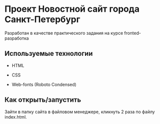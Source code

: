 # Проект Новостной сайт города Санкт-Петербург

Разработан в качестве практического задания на курсе fronted-разработка

## Используемые технологии

* HTML

* CSS

* Web-fonts (Roboto Condensed)

## Как открыть/запустить

Зайти в папку сайта в файловом менеджере, кликнуть 2 раза по файлу index.html.